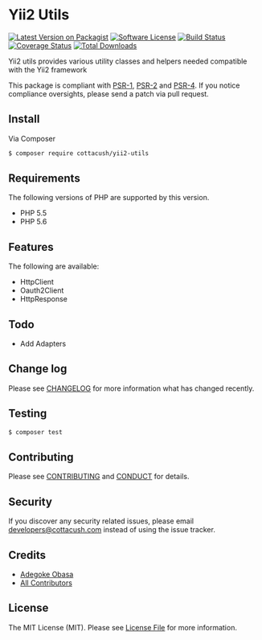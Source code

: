# Yii2 Utils

[![Latest Version on Packagist][ico-version]][link-packagist]
[![Software License][ico-license]](LICENSE.md)
[![Build Status][ico-travis]][link-travis]
[![Coverage Status][ico-coveralls]][link-coveralls]
[![Total Downloads][ico-downloads]][link-downloads]

Yii2 utils provides various utility classes and helpers needed compatible with the Yii2 framework

This package is compliant with [PSR-1], [PSR-2] and [PSR-4]. If you notice compliance oversights,
please send a patch via pull request.

[PSR-1]: https://github.com/php-fig/fig-standards/blob/master/accepted/PSR-1-basic-coding-standard.md
[PSR-2]: https://github.com/php-fig/fig-standards/blob/master/accepted/PSR-2-coding-style-guide.md
[PSR-4]: https://github.com/php-fig/fig-standards/blob/master/accepted/PSR-4-autoloader.md

## Install

Via Composer

``` bash
$ composer require cottacush/yii2-utils
```

## Requirements

The following versions of PHP are supported by this version.

* PHP 5.5
* PHP 5.6

## Features 

The following are available:

* HttpClient
* Oauth2Client
* HttpResponse

## Todo

- Add Adapters

## Change log

Please see [CHANGELOG](CHANGELOG.md) for more information what has changed recently.

## Testing

``` bash
$ composer test
```

## Contributing

Please see [CONTRIBUTING](CONTRIBUTING.md) and [CONDUCT](CONDUCT.md) for details.

## Security

If you discover any security related issues, please email <developers@cottacush.com> instead of using the issue tracker.

## Credits

- [Adegoke Obasa][link-author]
- [All Contributors][link-contributors]

## License

The MIT License (MIT). Please see [License File](LICENSE.md) for more information.

[ico-version]: https://img.shields.io/packagist/v/cottacush/yii2-utils.svg?style=flat-square
[ico-license]: https://img.shields.io/badge/license-MIT-brightgreen.svg?style=flat-square
[ico-travis]: https://img.shields.io/travis/CottaCush/yii2-utils/master.svg?style=flat-square
[ico-coveralls]: https://coveralls.io/repos/github/CottaCush/yii2-utils/badge.svg?branch=master
[ico-scrutinizer]: https://img.shields.io/scrutinizer/coverage/g/cottacush/yii2-utils.svg?style=flat-square
[ico-code-quality]: https://img.shields.io/scrutinizer/g/cottacush/yii2-utils.svg?style=flat-square
[ico-downloads]: https://img.shields.io/packagist/dt/cottacush/yii2-utils.svg?style=flat-square

[link-packagist]: https://packagist.org/packages/cottacush/yii2-utils
[link-travis]: https://travis-ci.org/CottaCush/yii2-utils
[link-coveralls]: https://coveralls.io/github/CottaCush/yii2-utils?branch=master
[link-scrutinizer]: https://scrutinizer-ci.com/g/cottacush/yii2-utils/code-structure
[link-code-quality]: https://scrutinizer-ci.com/g/cottacush/yii2-utils
[link-downloads]: https://packagist.org/packages/cottacush/yii2-utils
[link-author]: https://github.com/goke-epapa
[link-contributors]: ../../contributors
